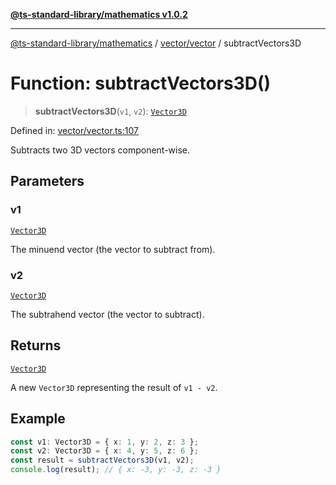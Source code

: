 [**@ts-standard-library/mathematics v1.0.2**](../../../README.md)

***

[@ts-standard-library/mathematics](../../../README.md) / [vector/vector](../README.md) / subtractVectors3D

# Function: subtractVectors3D()

> **subtractVectors3D**(`v1`, `v2`): [`Vector3D`](../type-aliases/Vector3D.md)

Defined in: [vector/vector.ts:107](https://github.com/gabaudette/ts-stdlib/blob/4a412e6fb273dc9fcab54b84c05921f52dac4b3f/packages/mathematics/src/vector/vector.ts#L107)

Subtracts two 3D vectors component-wise.

## Parameters

### v1

[`Vector3D`](../type-aliases/Vector3D.md)

The minuend vector (the vector to subtract from).

### v2

[`Vector3D`](../type-aliases/Vector3D.md)

The subtrahend vector (the vector to subtract).

## Returns

[`Vector3D`](../type-aliases/Vector3D.md)

A new `Vector3D` representing the result of `v1 - v2`.

## Example

```ts
const v1: Vector3D = { x: 1, y: 2, z: 3 };
const v2: Vector3D = { x: 4, y: 5, z: 6 };
const result = subtractVectors3D(v1, v2);
console.log(result); // { x: -3, y: -3, z: -3 }
```

